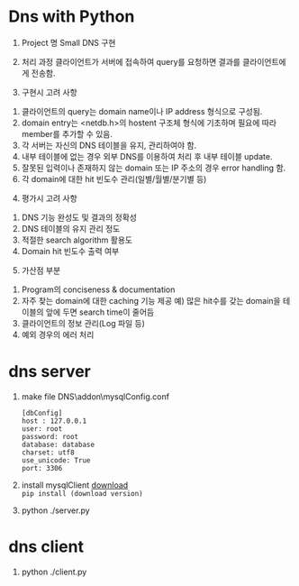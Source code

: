 # Dns with Python

1. Project 명
Small DNS 구현
 
2. 처리 과정
클라이언트가 서버에 접속하여 query를 요청하면 결과를 클라이언트에게 전송함.
 
3. 구현시 고려 사항
1) 클라이언트의 query는 domain name이나 IP address 형식으로 구성됨.
2) domain entry는 <netdb.h>의 hostent 구조체 형식에 기초하며 필요에 따라
member를 추가할 수 있음.
3) 각 서버는 자신의 DNS 테이블을 유지, 관리하여야 함.
4) 내부 테이블에 없는 경우 외부 DNS를 이용하여 처리 후 내부 테이블 update.
5) 잘못된 입력이나 존재하지 않는 domain 또는 IP 주소의 경우 error handling 함.
6) 각 domain에 대한 hit 빈도수 관리(일별/월별/분기별 등)
 
4. 평가시 고려 사항
1) DNS 기능 완성도 및 결과의 정확성
2) DNS 테이블의 유지 관리 정도
3) 적절한 search algorithm 활용도
4) Domain hit 빈도수 출력 여부
 
5. 가산점 부분
1) Program의 conciseness & documentation
2) 자주 찾는 domain에 대한 caching 기능 제공
 예) 많은 hit수를 갖는 domain을 테이블의 앞에 두면 search time이 줄어듬
3) 클라이언트의 정보 관리(Log 파일 등)
4) 예외 경우의 에러 처리

# dns server
1. make file DNS\addon\mysqlConfig.conf  
    ```editorconfig
    [dbConfig]
    host : 127.0.0.1
    user: root
    password: root
    database: database
    charset: utf8
    use_unicode: True
    port: 3306
    ```  
   
2. install mysqlClient [download](https://www.lfd.uci.edu/~gohlke/pythonlibs/#mysqlclient)  
```pip install (download version)```  

3. python ./server.py


# dns client

1. python ./client.py